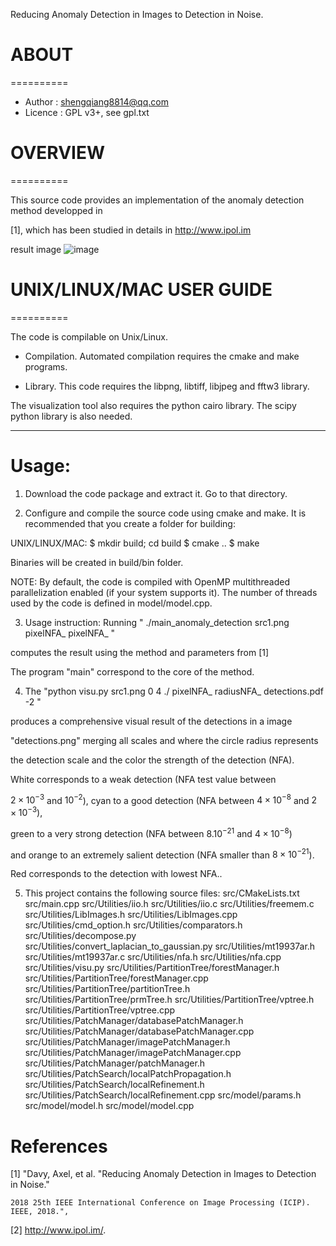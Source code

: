 Reducing Anomaly Detection in Images to Detection in Noise.

# ABOUT
==========

* Author    : shengqiang8814@qq.com
* Licence   : GPL v3+, see gpl.txt

# OVERVIEW
==========

This source code provides an implementation of the anomaly detection method developped in 


[1], which has been studied in details in http://www.ipol.im

result image
![image](https://github.com/NanKeRen2020/anomaly_detection/blob/f6f5d9fde1d9e7e685ade1fd2331e3cda2287cfa/detections.png)


# UNIX/LINUX/MAC USER GUIDE
==========

The code is compilable on Unix/Linux. 

- Compilation. 
Automated compilation requires the cmake and make programs.

- Library. 
This code requires the libpng, libtiff, libjpeg and fftw3 library. 

The visualization tool also requires the python cairo library. The scipy python library is also needed.

 
-------------------------------------------------------------------------
Usage:
==========

1. Download the code package and extract it. Go to that directory. 

2. Configure and compile the source code using cmake and make. 
It is recommended that you create a folder for building:

UNIX/LINUX/MAC:
$ mkdir build; cd build
$ cmake ..
$ make

Binaries will be created in build/bin folder.

NOTE: By default, the code is compiled with OpenMP multithreaded
parallelization enabled (if your system supports it). 
The number of threads used by the code is defined in model/model.cpp.

3. Usage instruction:
Running " ./main_anomaly_detection src1.png pixelNFA_ pixelNFA_ " 

computes the result using the method and parameters from [1]

The program "main" correspond to the core of the method.

4. The "python visu.py src1.png 0 4 ./ pixelNFA_ radiusNFA_ detections.pdf -2 " 

produces a comprehensive visual result of the detections in a image 

"detections.png" merging all scales and where the circle radius represents 

the detection scale and the color the strength of the detection (NFA). 

White corresponds to a weak detection (NFA test value between 

$2\times 10^{-3}$ and $10^{-2}$), cyan to a good detection (NFA between $4\times 10^{-8}$ and $2\times 10^{-3}$), 

green to a very strong detection (NFA between $8.10^{-21}$ and $4\times 10^{-8}$) 

and orange to an extremely salient detection (NFA smaller than $8\times 10^{-21}$). 

Red corresponds to the detection with lowest NFA..

5. This project contains the following source files:
	src/CMakeLists.txt
	src/main.cpp
	src/Utilities/iio.h
	src/Utilities/iio.c
	src/Utilities/freemem.c
	src/Utilities/LibImages.h
	src/Utilities/LibImages.cpp
	src/Utilities/cmd_option.h
	src/Utilities/comparators.h
	src/Utilities/decompose.py
	src/Utilities/convert_laplacian_to_gaussian.py
	src/Utilities/mt19937ar.h
	src/Utilities/mt19937ar.c
	src/Utilities/nfa.h
	src/Utilities/nfa.cpp
	src/Utilities/visu.py
	src/Utilities/PartitionTree/forestManager.h
	src/Utilities/PartitionTree/forestManager.cpp
	src/Utilities/PartitionTree/partitionTree.h
	src/Utilities/PartitionTree/prmTree.h
	src/Utilities/PartitionTree/vptree.h
	src/Utilities/PartitionTree/vptree.cpp
	src/Utilities/PatchManager/databasePatchManager.h
	src/Utilities/PatchManager/databasePatchManager.cpp
	src/Utilities/PatchManager/imagePatchManager.h
	src/Utilities/PatchManager/imagePatchManager.cpp
	src/Utilities/PatchManager/patchManager.h
	src/Utilities/PatchSearch/localPatchPropagation.h
	src/Utilities/PatchSearch/localRefinement.h
	src/Utilities/PatchSearch/localRefinement.cpp
    src/model/params.h
    src/model/model.h
    src/model/model.cpp




References
==========

[1] "Davy, Axel, et al. "Reducing Anomaly Detection in Images to Detection in Noise." 

    2018 25th IEEE International Conference on Image Processing (ICIP). IEEE, 2018.", 

[2] http://www.ipol.im/.

